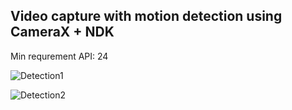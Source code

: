 ## Video capture with motion detection using CameraX + NDK

Min requrement API: 24

![Detection1](https://raw.githubusercontent.com/cora32/SimplyMotion/master/md_output1.gif)

![Detection2](https://raw.githubusercontent.com/cora32/SimplyMotion/master/md_output2.gif)

